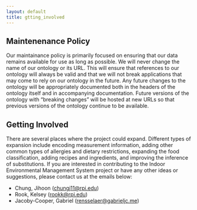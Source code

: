 ```yaml
---
layout: default
title: gtting_involved
---
```


## Maintenenance Policy

Our maintainance policy is primarily focused on ensuring that our data remains available for use as long as possible. We will never change the name of our ontology or its URL. This will ensure that references to our ontology will always be valid and that we will not break applications that may come to rely on our ontology in the future. Any future changes to the ontology will be appropriately documented both in the headers of the ontology itself and in accompanying documentation. Future versions of the ontology with “breaking changes” will be hosted at new URLs so that previous versions of the ontology continue to be available.

## Getting Involved

There are several places where the project could expand. Different types of expansion include encoding measurement information, adding other common types of allergies and dietary restrictions, expanding the food classification, adding recipes and ingredients, and improving the inference of substitutions. If you are interested in contributing to the Indoor Environmental Management System project or have any other ideas or suggestions, please contact us at the emails below:

- Chung, Jihoon (chungj11@rpi.edu)
- Rook, Kelsey (rookk@rpi.edu)
- Jacoby-Cooper, Gabriel (rensselaer@gabrieljc.me)
